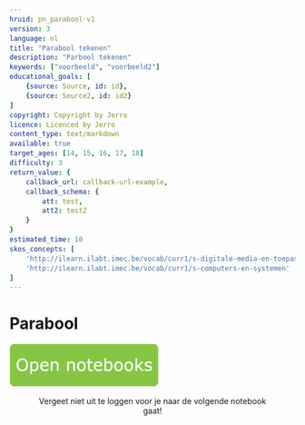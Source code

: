 ```yaml
---
hruid: pn_parabool-v1
version: 3
language: nl
title: "Parabool tekenen"
description: "Parbool tekenen"
keywords: ["voorbeeld", "voorbeeld2"]
educational_goals: [
    {source: Source, id: id}, 
    {source: Source2, id: id2}
]
copyright: Copyright by Jerro
licence: Licenced by Jerro
content_type: text/markdown
available: true
target_ages: [14, 15, 16, 17, 18]
difficulty: 3
return_value: {
    callback_url: callback-url-example,
    callback_schema: {
        att: test,
        att2: test2
    }
}
estimated_time: 10
skos_concepts: [
    'http://ilearn.ilabt.imec.be/vocab/curr1/s-digitale-media-en-toepassingen', 
    'http://ilearn.ilabt.imec.be/vocab/curr1/s-computers-en-systemen'
]
---
```

# Parabool

[![](embed/Knop.png "Knop")](https://kiks.ilabt.imec.be/jupyterhub/?id=0700 "Notebooks parabolen")
<figure>
    <figcaption align = "center">Vergeet niet uit te loggen voor je naar de volgende notebook gaat!</figcaption>
</figure>

